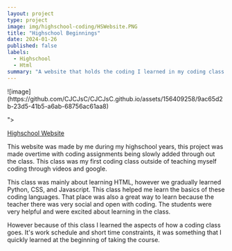 ```yaml
---
layout: project
type: project
image: img/highschool-coding/HSWebsite.PNG
title: "Highschool Beginnings"
date: 2024-01-26
published: false
labels:
  - Highschool
  - Html
summary: "A website that holds the coding I learned in my coding class back in highschool"
---
```


<p>
![image](https://github.com/CJCJsC/CJCJsC.github.io/assets/156409258/9ac65d2b-23d5-41b5-a6ab-68756ac61aa8)

">
</p>

[Highschool Website](https://sites.google.com/farringtonhighschool.org/cjcaraang-spring2021-ics/home?authuser=3)

This website was made by me during my highschool years, this project was made overtime with coding assignments being slowly added through out the class. This class was my first coding class outside of teaching myself coding through videos and google.

This class was mainly about learning HTML, however we gradually learned Python, CSS, and Javascript. This class helped me learn the basics of these coding languages. That place was also a great way to learn because the teacher there was very social and open with coding. The students were very helpful and were excited about learning in the class.

However because of this class I learned the aspects of how a coding class goes. It's work schedule and short time constraints, it was something that I quickly learned at the beginning of taking the course.




